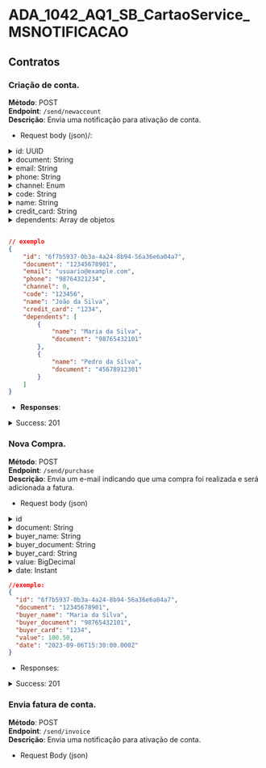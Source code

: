 # ADA_1042_AQ1_SB_CartaoService_MSNOTIFICACAO

## Contratos

### Criação de conta. 
**Método**: POST <br>
**Endpoint**: `/send/newaccount` <br>
**Descrição**: Envia uma notificação para ativação de conta.

- Request body (json)/:
<details>
  <summary>id: UUID</summary>

- **Descrição**: Identificador único no formato UUID.
- **Validação**: Deve ser um UUID válido.
</details>

<details>
  <summary>document: String</summary>

- **Descrição**: Documento único do usuário.
- **Validação**: Deve ser um documento válido (apenas números). Deve ter obrigatoriamente o tamanho de 11 caracteres numéricos.
</details>

<details>
  <summary>email: String</summary>

- **Descrição**: Email único do usuário.
- **Validação**: Deve ser um email válido.
</details>

<details>
   <summary>phone: String</summary>

- **Descrição**: Número de contato único do usuário.
- **Validação**: Deve ser um número de telefone ou celular válido. Apenas números, com o DDD.
</details>

<details>
   <summary>channel: Enum</summary>

- **Descrição**: 0: Email, 1: SMS - Só aceita e-mail por enquanto.
</details>

<details>
   <summary>code: String</summary>

- **Descrição**: Código de ativação gerado com a geração da conta, será enviado no email.
- **Validação**: Deve ser um código de seis digitos. 
</details>

<details>
     <summary>name: String</summary>

- **Descrição**: Nome do usuário.
- **Validação**: Deve ter pelo menos dois caracteres e não conter números.
</details>

<details>
     <summary>credit_card: String</summary>

- **Descrição**: Apenas últimos quatro digitos do cartão.
- **Validação**: Deve obrigatoriamente ter 4 caracteres númericos.

</details>

<details>
<summary>dependents: Array de objetos</summary>

- **Descrição**: Um array dos dependentes criados na conta, com o nome e documento dos dependentes.
- **Validação**: A mesma de nome e de documento.
</details>

``` json

// exemplo
{
    "id": "6f7b5937-0b3a-4a24-8b94-56a36e6a04a7",
    "document": "12345678901",
    "email": "usuario@example.com",
    "phone": "98764321234",
    "channel": 0,
    "code": "123456",
    "name": "João da Silva",
    "credit_card": "1234",
    "dependents": [
        {
            "name": "Maria da Silva",
            "document": "98765432101"
        },
        {
            "name": "Pedro da Silva",
            "document": "45678912301"
        }
    ]
}

```

- **Responses**:
<details>

<summary>Success: 201</summary>

```json
{
  "subject": "Account creation",
  "result": "Message was sent with success.",
  "channel": "E-mail",
  "recipient": "usuario@example.com",
  "name": "João da Silva"
}
```
</details>

### Nova Compra. 
**Método**: POST <br>
**Endpoint**: `/send/purchase` <br>
**Descrição**: Envia um e-mail indicando que uma compra foi realizada e será adicionada a fatura.

- Request body (json)

<details>
  <summary>id</summary>

- **Descrição**: Identificador único da compra.
- **Validação**: Deve ser um UUID válido.
</details>

<details>
  <summary>document: String</summary>

- **Descrição**: Documento único do USUÁRIO que receberá a notificação, não de quem fez a compra.
- **Validação**: Deve ser um documento válido (apenas números). Deve ter obrigatoriamente o tamanho de 11 caracteres numéricos.
</details>

<details>
  <summary>buyer_name: String</summary>

- **Descrição**: Nome do dono do cartão de crédito que executou a compra (pode ser o dependente).
- **Validação**: Deve ser um nome válido.
</details>

<details>
  <summary>buyer_document: String</summary>

- **Descrição**: Documento único do comprador, pode ser dependente ou não.
- **Validação**: Deve ser um documento válido (apenas números). Deve ter obrigatoriamente o tamanho de 11 caracteres numéricos.
</details>

<details>
  <summary>buyer_card: String</summary>

- **Descrição**: Últimos quatro digitos do cartão que executou a compra.
- **Validação**: Deve ser um nome válido.
</details>

<details>
   <summary>value: BigDecimal</summary>

- **Descrição**: Valor da compra em reais.
- **Validação**: Deve ser um valor válido.
</details>

<details>
   <summary>date: Instant</summary>

- **Descrição**: Timestamp exato com milisegundos de quando a compra foi realizada.
- **Validação**: Deve ser uma data timestamp com milissegundos.
</details>

```json
//exemplo: 
{
  "id": "6f7b5937-0b3a-4a24-8b94-56a36e6a04a7",
  "document": "12345678901",
  "buyer_name": "Maria da Silva",
  "buyer_document": "98765432101",
  "buyer_card": "1234",
  "value": 100.50,
  "date": "2023-09-06T15:30:00.000Z"
}
``` 

- Responses: 
<details>

<summary>Success: 201</summary>

```json 
{
  "id": "6f7b5937-0b3a-4a24-8b94-56a36e6a04a7",
  "document": "12345678901",
  "buyer_name": "Maria da Silva",
  "buyer_document": "98765432101",
  "buyer_card": "1234",
  "value": 100.50,
  "date": "2023-09-06T15:30:00.000Z"
}
```
</details>

### Envia fatura de conta.
**Método**: POST <br>
**Endpoint**: `/send/invoice` <br>
**Descrição**: Envia uma notificação para ativação de conta.

- Request Body (json)
